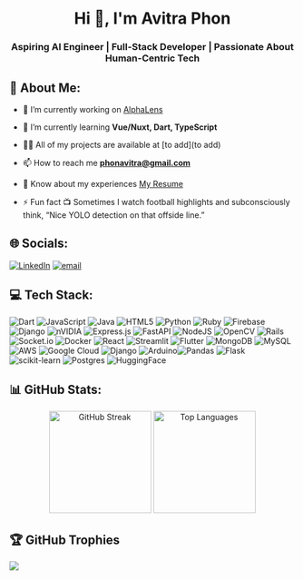 <h1 align="center">Hi 👋, I'm Avitra Phon</h1>
<h3 align="center">Aspiring AI Engineer | Full-Stack Developer | Passionate About Human-Centric Tech</h3>

## 💫 About Me:
- 🔭 I’m currently working on [AlphaLens](https://github.com/Avitra2002/AlphaLens.git)

- 🌱 I’m currently learning **Vue/Nuxt, Dart, TypeScript**

- 👨‍💻 All of my projects are available at [to add](to add)

- 📫 How to reach me **phonavitra@gmail.com**

- 📄 Know about my experiences [My Resume](https://github.com/Avitra2002/Avitra2002/blob/c7a76898138ec1d020bc69cfbfcb50e801288be0/Avitra%20Phon%20-%20Resume.pdf)

- ⚡ Fun fact 📺 Sometimes I watch football highlights and subconsciously think, “Nice YOLO detection on that offside line.”



## 🌐 Socials:
[![LinkedIn](https://img.shields.io/badge/LinkedIn-%230077B5.svg?logo=linkedin&logoColor=white)](https://linkedin.com/in/avitraphon) [![email](https://img.shields.io/badge/Email-D14836?logo=gmail&logoColor=white)](mailto:phonavitra@gmail.com) 

## 💻 Tech Stack:
![Dart](https://img.shields.io/badge/dart-%230175C2.svg?style=for-the-badge&logo=dart&logoColor=white) ![JavaScript](https://img.shields.io/badge/javascript-%23323330.svg?style=for-the-badge&logo=javascript&logoColor=%23F7DF1E) ![Java](https://img.shields.io/badge/java-%23ED8B00.svg?style=for-the-badge&logo=openjdk&logoColor=white) ![HTML5](https://img.shields.io/badge/html5-%23E34F26.svg?style=for-the-badge&logo=html5&logoColor=white) ![Python](https://img.shields.io/badge/python-3670A0?style=for-the-badge&logo=python&logoColor=ffdd54) ![Ruby](https://img.shields.io/badge/ruby-%23CC342D.svg?style=for-the-badge&logo=ruby&logoColor=white) ![Firebase](https://img.shields.io/badge/firebase-%23039BE5.svg?style=for-the-badge&logo=firebase) ![Django](https://img.shields.io/badge/django-%23092E20.svg?style=for-the-badge&logo=django&logoColor=white) ![nVIDIA](https://img.shields.io/badge/cuda-000000.svg?style=for-the-badge&logo=nVIDIA&logoColor=green) ![Express.js](https://img.shields.io/badge/express.js-%23404d59.svg?style=for-the-badge&logo=express&logoColor=%2361DAFB) ![FastAPI](https://img.shields.io/badge/FastAPI-005571?style=for-the-badge&logo=fastapi) ![NodeJS](https://img.shields.io/badge/node.js-6DA55F?style=for-the-badge&logo=node.js&logoColor=white) ![OpenCV](https://img.shields.io/badge/opencv-%23white.svg?style=for-the-badge&logo=opencv&logoColor=white) ![Rails](https://img.shields.io/badge/rails-%23CC0000.svg?style=for-the-badge&logo=ruby-on-rails&logoColor=white) ![Socket.io](https://img.shields.io/badge/Socket.io-black?style=for-the-badge&logo=socket.io&badgeColor=010101) ![Docker](https://img.shields.io/badge/docker-%230db7ed.svg?style=for-the-badge&logo=docker&logoColor=white) ![React](https://img.shields.io/badge/react-%2320232a.svg?style=for-the-badge&logo=react&logoColor=%2361DAFB) ![Streamlit](https://img.shields.io/badge/Streamlit-%23FE4B4B.svg?style=for-the-badge&logo=streamlit&logoColor=white) ![Flutter](https://img.shields.io/badge/Flutter-%2302569B.svg?style=for-the-badge&logo=Flutter&logoColor=white) ![MongoDB](https://img.shields.io/badge/MongoDB-%234ea94b.svg?style=for-the-badge&logo=mongodb&logoColor=white) ![MySQL](https://img.shields.io/badge/mysql-4479A1.svg?style=for-the-badge&logo=mysql&logoColor=white) ![AWS](https://img.shields.io/badge/AWS-%23FF9900.svg?style=for-the-badge&logo=amazon-aws&logoColor=white) ![Google Cloud](https://img.shields.io/badge/GoogleCloud-%234285F4.svg?style=for-the-badge&logo=google-cloud&logoColor=white) ![Django](https://img.shields.io/badge/django-%23092E20.svg?style=for-the-badge&logo=django&logoColor=white) ![Arduino](https://img.shields.io/badge/-Arduino-00979D?style=for-the-badge&logo=Arduino&logoColor=white)![Pandas](https://img.shields.io/badge/pandas-%23150458.svg?style=for-the-badge&logo=pandas&logoColor=white) ![Flask](https://img.shields.io/badge/flask-%23000.svg?style=for-the-badge&logo=flask&logoColor=white) ![scikit-learn](https://img.shields.io/badge/scikit--learn-%23F7931E.svg?style=for-the-badge&logo=scikit-learn&logoColor=white) ![Postgres](https://img.shields.io/badge/postgres-%23316192.svg?style=for-the-badge&logo=postgresql&logoColor=white) ![HuggingFace](https://img.shields.io/badge/HuggingFace-ffcd34.svg?style=for-the-badge&logo=huggingface&logoColor=black)

## 📊 GitHub Stats:
<!-- <p align="center">
  <img src="https://github-readme-stats.vercel.app/api?username=Avitra2002&theme=dark&hide_border=false&include_all_commits=true&count_private=true" alt="GitHub Stats"/>
  <img src="https://nirzak-streak-stats.vercel.app/?user=Avitra2002&theme=dark&hide_border=false" alt="GitHub Streak"/>
  <br/>
  <img src="https://github-readme-stats.vercel.app/api/top-langs/?username=avitra2002&hide=jupyter%20notebook&langs_count=10&theme=dark&hide_border=false&include_all_commits=true&count_private=true&layout=compact" alt="Top Languages"/>
</p> -->
<p align="center">
  <img src="https://nirzak-streak-stats.vercel.app/?user=Avitra2002&theme=dark&hide_border=false" alt="GitHub Streak" height="180px"/>
  <img src="https://github-readme-stats.vercel.app/api/top-langs/?username=avitra2002&hide=jupyter%20notebook&langs_count=10&theme=dark&hide_border=false&include_all_commits=true&count_private=true&layout=compact" alt="Top Languages" height="180px"/>
</p>


## 🏆 GitHub Trophies
![](https://github-profile-trophy.vercel.app/?username=Avitra2002&theme=radical&no-frame=false&no-bg=true&margin-w=4&title=MultiLanguage,Commits,Repositories,PullRequest,Experience)
